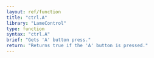 ```yaml
---
layout: ref/function
title: "ctrl.A"
library: "LameControl"
type: function
syntax: "ctrl.A"
brief: "Gets 'A' button press."
return: "Returns true if the 'A' button is pressed."
---
```


